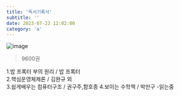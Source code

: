 ```yaml
---
title: '독서기록서'
subtitle: ''
date: 2023-07-22 12:02:00
category: 'a'
---
```



![image](https://github.com/autumnot/asd/assets/93163630/12d7a678-3ec3-48b4-a8e2-3b3fde911f35)

> 9600권


1.밥 프록터 부의 원리 / 밥 프록터
<br/>
2.핵심운영체제론 / 김완규 외<br/>
3.쉽게배우는 컴퓨터구조 / 권구주,함호종
4.보이는 수학책 / 박만구 -읽는중

